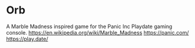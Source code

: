 # Orb

A Marble Madness inspired game for the Panic Inc Playdate gaming console.
https://en.wikipedia.org/wiki/Marble_Madness
https://panic.com/
https://play.date/
